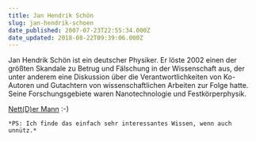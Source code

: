 ```yaml
---
title: Jan Hendrik Schön
slug: jan-hendrik-schoen
date_published: 2007-07-23T22:55:34.000Z
date_updated: 2018-08-22T09:39:06.000Z
---
```


Jan Hendrik Schön ist ein deutscher Physiker. Er löste 2002 einen der größten Skandale zu Betrug und Fälschung in der Wissenschaft aus, der unter anderem eine Diskussion über die Verantwortlichkeiten von Ko-Autoren und Gutachtern von wissenschaftlichen Arbeiten zur Folge hatte. Seine Forschungsgebiete waren Nanotechnologie und Festkörperphysik.

[Nett(D)er Mann](http://de.wikipedia.org/wiki/Jan_Hendrik_Sch%C3%B6n) :-)

`*PS: Ich finde das einfach sehr interessantes Wissen, wenn auch unnütz.*`
